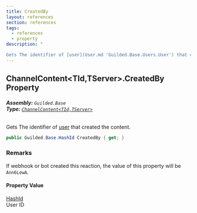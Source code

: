 ```yaml
---
title: CreatedBy
layout: references
section: references
tags:
  - references
  - property
description: "

Gets The identifier of [user](User.md 'Guilded.Base.Users.User') that created the content."
---
```


## ChannelContent<TId,TServer>.CreatedBy Property
###### **Assembly:** `Guilded.Base`<br/>**Type:** [`ChannelContent<TId,TServer>`](ChannelContent_TId,TServer_.md 'Guilded.Base.Content.ChannelContent<TId,TServer>')

Gets The identifier of [user](User.md 'Guilded.Base.Users.User') that created the content.

```csharp
public Guilded.Base.HashId CreatedBy { get; }
```

### Remarks
  
If webhook or bot created this reaction, the value of this property will be `Ann6LewA`.

#### Property Value
[HashId](HashId.md 'Guilded.Base.HashId')  
User ID